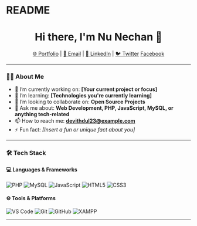 # README
<h1 align="center">Hi there, I'm Nu Nechan 👋</h1>

<p align="center">
  <a href="#">🌐 Portfolio</a> |
  <a href="#">📧 Email</a> |
  <a href="#">💼 LinkedIn</a> |
  <a href="#">🐦 Twitter</a>
  <a href="#">Facebook</a>
</p>

---

### 👨‍💻 About Me

- 🔭 I’m currently working on: **[Your current project or focus]**
- 🌱 I’m learning: **[Technologies you're currently learning]**
- 👯 I’m looking to collaborate on: **Open Source Projects**
- 💬 Ask me about: **Web Development, PHP, JavaScript, MySQL, or anything tech-related**
- 📫 How to reach me: **devithdul23@example.com**
- ⚡ Fun fact: *[Insert a fun or unique fact about you]*

---

### 🛠️ Tech Stack

#### 💻 Languages & Frameworks
![PHP](https://img.shields.io/badge/PHP-777BB4?style=flat&logo=php&logoColor=white)
![MySQL](https://img.shields.io/badge/MySQL-4479A1?style=flat&logo=mysql&logoColor=white)
![JavaScript](https://img.shields.io/badge/JavaScript-F7DF1E?style=flat&logo=javascript&logoColor=black)
![HTML5](https://img.shields.io/badge/HTML5-E34F26?style=flat&logo=html5&logoColor=white)
![CSS3](https://img.shields.io/badge/CSS3-1572B6?style=flat&logo=css3&logoColor=white)

#### ⚙️ Tools & Platforms
![VS Code](https://img.shields.io/badge/VS_Code-007ACC?style=flat&logo=visual-studio-code&logoColor=white)
![Git](https://img.shields.io/badge/Git-F05032?style=flat&logo=git&logoColor=white)
![GitHub](https://img.shields.io/badge/GitHub-181717?style=flat&logo=github&logoColor=white)
![XAMPP](https://img.shields.io/badge/XAMPP-FB7A24?style=flat&logo=xampp&logoColor=white)

---
<!--
### 📂 Projects

Here are some of my favorite projects:

| Project | Description | Tech |
|--------|-------------|------|
| [Portfolio Website](https://github.com/yourusername/portfolio) | Personal portfolio built with HTML, CSS, JS, and PHP | HTML, CSS, PHP |
| [Blog CMS](https://github.com/yourusername/blog-cms) | A custom blog CMS using PHP and MySQL | PHP, MySQL |
| [To-Do App](https://github.com/yourusername/todo-app) | Simple to-do list app with login system | PHP, MySQL, Bootstrap |

---

### 📈 GitHub Stats

<p align="center">
  <img src="https://github-readme-stats.vercel.app/api?username=yourusername&show_icons=true&theme=default" alt="GitHub Stats" />
  <br />
  <img src="https://github-readme-streak-stats.herokuapp.com/?user=yourusername&" alt="GitHub Streak" />
</p>

---

### 🤝 Let's Connect

- [LinkedIn](https://www.linkedin.com/in/yourprofile)
- [Twitter](https://twitter.com/yourhandle)
- [Personal Website](https://your-portfolio.com)

---

> “Code is like humor. When you have to explain it, it’s bad.” – Cory House
-->


<!--
**devith-sudo/devith-sudo** is a ✨ _special_ ✨ repository because its `README.md` (this file) appears on your GitHub profile.

Here are some ideas to get you started:

- 🔭 I’m currently working on ...
- 🌱 I’m currently learning ...
- 👯 I’m looking to collaborate on ...
- 🤔 I’m looking for help with ...
- 💬 Ask me about ...
- 📫 How to reach me: ...
- 😄 Pronouns: ...
- ⚡ Fun fact: ...
-->


<!--
**devith-sudo/devith-sudo** is a ✨ _special_ ✨ repository because its `README.md` (this file) appears on your GitHub profile.

Here are some ideas to get you started:

- 🔭 I’m currently working on ...
- 🌱 I’m currently learning ...
- 👯 I’m looking to collaborate on ...
- 🤔 I’m looking for help with ...
- 💬 Ask me about ...
- 📫 How to reach me: ...
- 😄 Pronouns: ...
- ⚡ Fun fact: ...
-->
